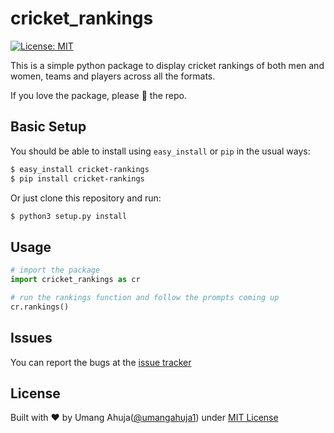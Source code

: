 # cricket_rankings

[![License: MIT](https://img.shields.io/badge/License-MIT-blue.svg)](https://github.com/umangahuja1/cricket_rankings/blob/master/LICENSE)

This is a simple python package to display cricket rankings of both men and women, teams and players across all the formats.

If you love the package, please :star2: the repo.

## Basic Setup

You should be able to install using `easy_install` or `pip` in the usual ways:

```sh
$ easy_install cricket-rankings
$ pip install cricket-rankings
```

Or just clone this repository and run:

```sh
$ python3 setup.py install
```

## Usage

```python
# import the package
import cricket_rankings as cr

# run the rankings function and follow the prompts coming up
cr.rankings()

```

## Issues

You can report the bugs at the [issue tracker](https://github.com/umangahuja1/cricket_rankings/issues)

## License

Built with ♥ by Umang Ahuja([@umangahuja1](https://github.com/umangahuja1)) under [MIT License](https://github.com/umangahuja1/cricket_rankings/blob/master/LICENSE)
